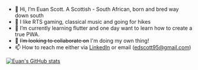 - 👋  Hi, I’m Euan Scott. A Scottish - South African, born and bred way down south
- 👀  I like RTS gaming, classical music and going for hikes
- 🌱  I’m currently learning flutter and one day want to learn how to create a true PWA.
- 💞️  ~~I’m looking to collaborate on~~ I'm doing my own thing!
- 📫  How to reach me either via [LinkedIn](https://www.linkedin.com/in/euan-scott-software-developer-7361b9121/) or email (edscott95@gmail.com)

[![Euan's GitHub stats](https://github-readme-stats.vercel.app/api?username=EuanScott&count_private=true&show_icons=true&theme=monokai)](https://github.com/EuanScott)

<!---
https://github.com/anuraghazra/github-readme-stats
--->

<!---
EuanScott/EuanScott is a ✨ special ✨ repository because its `README.md` (this file) appears on your GitHub profile.
You can click the Preview link to take a look at your changes.
--->
